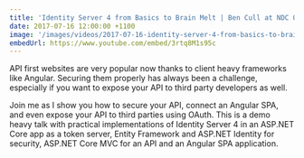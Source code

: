 ```yaml
---
title: 'Identity Server 4 from Basics to Brain Melt | Ben Cull at NDC Oslo 2017'
date: 2017-07-16 12:00:00 +1100
image: '/images/videos/2017-07-16-identity-server-4-from-basics-to-brain-melt-ben-cull-at-ndc-oslo-2017.jpg'
embedUrl: https://www.youtube.com/embed/3rtq8M1s95c
---
```


API first websites are very popular now thanks to client heavy frameworks like Angular. Securing them properly has always been a challenge, especially if you want to expose your API to third party developers as well.

Join me as I show you how to secure your API, connect an Angular SPA, and even expose your API to third parties using OAuth. This is a demo heavy talk with practical implementations of Identity Server 4 in an ASP.NET Core app as a token server, Entity Framework and ASP.NET Identity for security, ASP.NET Core MVC for an API and an Angular SPA application.
